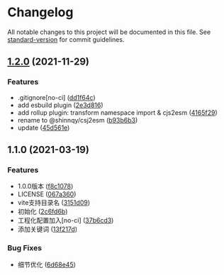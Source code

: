 # Changelog

All notable changes to this project will be documented in this file. See [standard-version](https://github.com/conventional-changelog/standard-version) for commit guidelines.

## [1.2.0](https://github.com/shinnqy/cjs2esmodule/compare/v1.1.0...v1.2.0) (2021-11-29)


### Features

* .gitignore[no-ci] ([dd1f64c](https://github.com/shinnqy/cjs2esmodule/commit/dd1f64c74c7ad935205aa3cf2960d63b1f7ffe05))
* add esbuild plugin ([2e3d816](https://github.com/shinnqy/cjs2esmodule/commit/2e3d816cc74ee50420466ee5189be4477ccf69f6))
* add rollup plugin: transform namespace import & cjs2esm ([4165f29](https://github.com/shinnqy/cjs2esmodule/commit/4165f296f6fbbfc08015e2b01f68efbe01f38e91))
* rename to @shinnqy/csj2esm ([b93b6b3](https://github.com/shinnqy/cjs2esmodule/commit/b93b6b3d99aa888ad0dbe3ee23fdbd0774cc54f2))
* update ([45d561e](https://github.com/shinnqy/cjs2esmodule/commit/45d561e7803f93378513b2d4e0f18369b4c9c34d))

## 1.1.0 (2021-03-19)


### Features

* 1.0.0版本 ([f8c1078](https://github.com/ma125120/cjs2esmodule/commit/f8c1078316fc849e8deb2a620621b253666b2a99))
* LICENSE ([067a360](https://github.com/ma125120/cjs2esmodule/commit/067a3601698b9d2f77d0e2e1022f13f5d16caab4))
* vite支持目录名 ([3151d09](https://github.com/ma125120/cjs2esmodule/commit/3151d092b47558047c462e3cc9e27ca01e2c07f3))
* 初始化 ([2c6fd6b](https://github.com/ma125120/cjs2esmodule/commit/2c6fd6b6a439526222d712bbf4ec58b8f17d5851))
* 工程化配置加入[no-ci] ([37b6cd3](https://github.com/ma125120/cjs2esmodule/commit/37b6cd3897f7a13ad9c0c1b37a6686cded81d8e9))
* 添加关键词 ([13f217d](https://github.com/ma125120/cjs2esmodule/commit/13f217d020b1ff0917b664ae9bbf442dca2e42ef))


### Bug Fixes

* 细节优化 ([6d68e45](https://github.com/ma125120/cjs2esmodule/commit/6d68e45271ce86a285f463bec11a97d98f7f179a))
